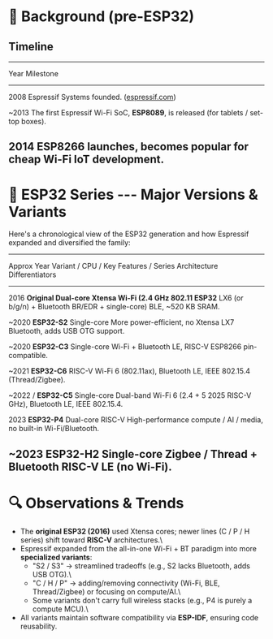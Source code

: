 # 📜 Background (pre-ESP32)

## Timeline

  ----------------------------------------------------------------------------
  Year                          Milestone
  ----------------------------- ----------------------------------------------
  2008                          Espressif Systems founded.
                                ([espressif.com](https://www.espressif.com))

  \~2013                        The first Espressif Wi-Fi SoC, **ESP8089**, is
                                released (for tablets / set-top boxes).

  2014                          **ESP8266** launches, becomes popular for
                                cheap Wi-Fi IoT development.
  ----------------------------------------------------------------------------

# 🚀 ESP32 Series --- Major Versions & Variants

Here's a chronological view of the ESP32 generation and how Espressif
expanded and diversified the family:

  -------------------------------------------------------------------------
  Approx Year Variant /       CPU /             Key Features /
              Series          Architecture      Differentiators
  ----------- --------------- ----------------- ---------------------------
  2016        **Original      Dual-core Xtensa  Wi-Fi (2.4 GHz 802.11
              ESP32**         LX6 (or           b/g/n) + Bluetooth BR/EDR +
                              single-core)      BLE, \~520 KB SRAM.

  \~2020      **ESP32-S2**    Single-core       More power-efficient, no
                              Xtensa LX7        Bluetooth, adds USB OTG
                                                support.

  \~2020      **ESP32-C3**    Single-core       Wi-Fi + Bluetooth LE,
                              RISC-V            ESP8266 pin-compatible.

  \~2021      **ESP32-C6**    RISC-V            Wi-Fi 6 (802.11ax),
                                                Bluetooth LE, IEEE 802.15.4
                                                (Thread/Zigbee).

  \~2022 /    **ESP32-C5**    Single-core       Dual-band Wi-Fi 6 (2.4 + 5
  2025                        RISC-V            GHz), Bluetooth LE, IEEE
                                                802.15.4.

  2023        **ESP32-P4**    Dual-core RISC-V  High-performance compute /
                                                AI / media, no built-in
                                                Wi-Fi/Bluetooth.

  \~2023      **ESP32-H2**    Single-core       Zigbee / Thread + Bluetooth
                              RISC-V            LE (no Wi-Fi).
  -------------------------------------------------------------------------

# 🔍 Observations & Trends

-   The **original ESP32 (2016)** used Xtensa cores; newer lines (C / P
    / H series) shift toward **RISC-V** architectures.\
-   Espressif expanded from the all-in-one Wi-Fi + BT paradigm into more
    **specialized variants**:
    -   "S2 / S3" → streamlined tradeoffs (e.g., S2 lacks Bluetooth,
        adds USB OTG).\
    -   "C / H / P" → adding/removing connectivity (Wi-Fi, BLE,
        Thread/Zigbee) or focusing on compute/AI.\
    -   Some variants don't carry full wireless stacks (e.g., P4 is
        purely a compute MCU).\
-   All variants maintain software compatibility via **ESP-IDF**,
    ensuring code reusability.

